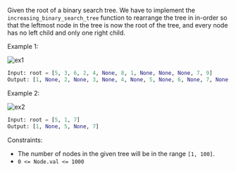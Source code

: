 Given the root of a binary search tree. We have to
implement the `increasing_binary_search_tree` function to rearrange the tree in in-order so that the leftmost node in the tree is now the root of the tree, and every node has no left child and only one right child.

Example 1:

![ex1](https://assets.leetcode.com/uploads/2020/11/17/ex1.jpg)
```python
Input: root = [5, 3, 6, 2, 4, None, 8, 1, None, None, None, 7, 9]
Output: [1, None, 2, None, 3, None, 4, None, 5, None, 6, None, 7, None, 8, None, 9]

```
Example 2:

![ex2](https://assets.leetcode.com/uploads/2020/11/17/ex2.jpg)
```python
Input: root = [5, 1, 7]
Output: [1, None, 5, None, 7]
```

Constraints:

- The number of nodes in the given tree will be in the range `[1, 100]`.
- `0 <= Node.val <= 1000`